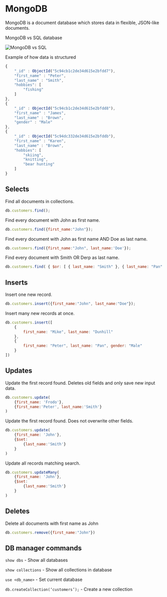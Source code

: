# MongoDB

MongoDB is a document database which stores data in flexible, JSON-like documents.

MongoDB vs SQL database
<div align="left">
<img src="http://4.bp.blogspot.com/-edz2_QrFvCE/UnzBhKZE3FI/AAAAAAAAAEs/bTEsqnZFTXw/s1600/SQL-MongoDB+Correspondence.PNG" alt="MongoDB vs SQL">
</div>

Example of how data is structured
```javascript
{
	"_id" : ObjectId("5c94cb1c2de34d615e2bfdd7"),
	"first_name" : "Peter",
    "last_name" : "Smith",
    "hobbies": [
        "fishing"
    ]
},
{
	"_id" : ObjectId("5c94cb1c2de34d615e2bfdd8"),
	"first_name" : "James",
	"last_name" : "Brown",
    "gender" : "Male"
},
{
	"_id" : ObjectId("5c94dc332de34d615e2bfddb"),
	"first_name" : "Karen",
	"last_name" : "Brown",
    "hobbies": [
        "skiing",
        "knitting",
        "bear hunting"
    ]
}
```

## Selects

Find all documents in collections.
```javascript
db.customers.find();
```

Find every document with John as first name.
```javascript
db.customers.find({first_name:"John"});
```

Find every document with John as first name AND Doe as last name.
```javascript
db.customers.find({first_name:"John", last_name:'Doe'});
```

Find every document with Smith OR Derp as last name. 
```javascript
db.customers.find( { $or: [ { last_name: "Smith" }, { last_name: "Pan" } ] } )
```

## Inserts

Insert one new record.
```javascript
db.customers.insert({first_name:"John", last_name:"Doe"});
```

Insert many new records at once. 
```javascript
db.customers.insert([
    {
        first_name: "Mike", last_name: "Dunhill"
    },
    {
        first_name: "Peter", last_name: "Pan", gender: "Male"
    }
])
```

## Updates
Update the first record found. Deletes old fields and only save new input data. 
```javascript
db.customers.update(
    {first_name: 'Frodo'},
    {first_name:'Peter', last_name:'Smith'}
)
```

Update the first record found. Does not overwrite other fields.
```javascript
db.customers.update(
    {first_name: 'John'},
    {$set: 
        {last_name:'Smith'}
    }
)
```

Update all records matching search.
```javascript
db.customers.updateMany(
    {first_name: 'John'},
    {$set: 
        {last_name:'Smith'}
    }
)
```

## Deletes

Delete all documents with first name as John
```javascript
db.customers.remove({first_name:"John"})
```


## DB manager commands
`show dbs` - Show all databases

`show collections` - Show all collections in database

`use <db_name>` - Set current database 

`db.createCollection(‘customers’);` - Create a new collection

